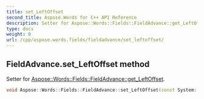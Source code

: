 ```yaml
---
title: set_LeftOffset
second_title: Aspose.Words for C++ API Reference
description: Setter for Aspose::Words::Fields::FieldAdvance::get_LeftOffset. 
type: docs
weight: 0
url: /cpp/aspose.words.fields/fieldadvance/set_leftoffset/
---
```

## FieldAdvance.set_LeftOffset method


Setter for [Aspose::Words::Fields::FieldAdvance::get_LeftOffset](./get_leftoffset/).

```cpp
void Aspose::Words::Fields::FieldAdvance::set_LeftOffset(const System::String &value)
```

